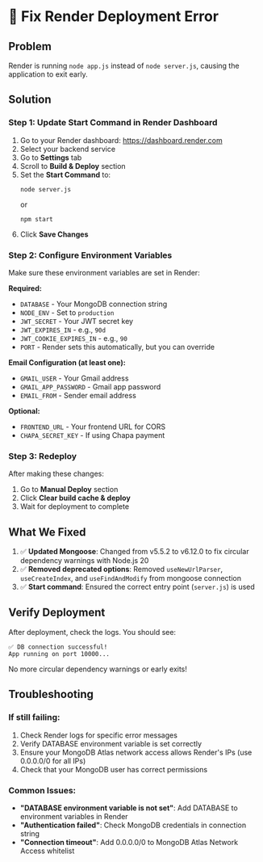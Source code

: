 # 🔧 Fix Render Deployment Error

## Problem
Render is running `node app.js` instead of `node server.js`, causing the application to exit early.

## Solution

### Step 1: Update Start Command in Render Dashboard

1. Go to your Render dashboard: https://dashboard.render.com
2. Select your backend service
3. Go to **Settings** tab
4. Scroll to **Build & Deploy** section
5. Set the **Start Command** to:
   ```
   node server.js
   ```
   or
   ```
   npm start
   ```
6. Click **Save Changes**

### Step 2: Configure Environment Variables

Make sure these environment variables are set in Render:

**Required:**
- `DATABASE` - Your MongoDB connection string
- `NODE_ENV` - Set to `production`
- `JWT_SECRET` - Your JWT secret key
- `JWT_EXPIRES_IN` - e.g., `90d`
- `JWT_COOKIE_EXPIRES_IN` - e.g., `90`
- `PORT` - Render sets this automatically, but you can override

**Email Configuration (at least one):**
- `GMAIL_USER` - Your Gmail address
- `GMAIL_APP_PASSWORD` - Gmail app password
- `EMAIL_FROM` - Sender email address

**Optional:**
- `FRONTEND_URL` - Your frontend URL for CORS
- `CHAPA_SECRET_KEY` - If using Chapa payment

### Step 3: Redeploy

After making these changes:
1. Go to **Manual Deploy** section
2. Click **Clear build cache & deploy**
3. Wait for deployment to complete

## What We Fixed

1. ✅ **Updated Mongoose**: Changed from v5.5.2 to v6.12.0 to fix circular dependency warnings with Node.js 20
2. ✅ **Removed deprecated options**: Removed `useNewUrlParser`, `useCreateIndex`, and `useFindAndModify` from mongoose connection
3. ✅ **Start command**: Ensured the correct entry point (`server.js`) is used

## Verify Deployment

After deployment, check the logs. You should see:
```
✅ DB connection successful!
App running on port 10000...
```

No more circular dependency warnings or early exits!

## Troubleshooting

### If still failing:
1. Check Render logs for specific error messages
2. Verify DATABASE environment variable is set correctly
3. Ensure your MongoDB Atlas network access allows Render's IPs (use 0.0.0.0/0 for all IPs)
4. Check that your MongoDB user has correct permissions

### Common Issues:
- **"DATABASE environment variable is not set"**: Add DATABASE to environment variables in Render
- **"Authentication failed"**: Check MongoDB credentials in connection string
- **"Connection timeout"**: Add 0.0.0.0/0 to MongoDB Atlas Network Access whitelist

